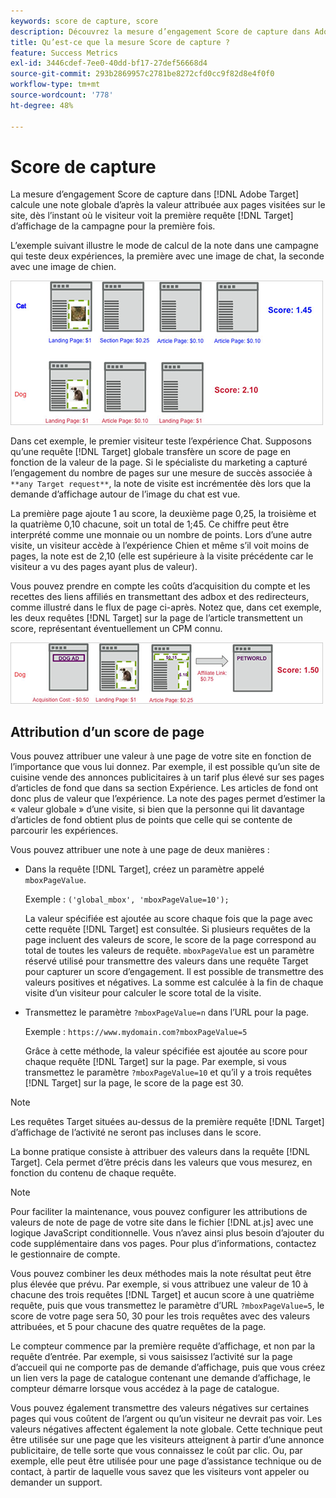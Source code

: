 ```yaml
---
keywords: score de capture, score
description: Découvrez la mesure d’engagement Score de capture dans Adobe [!DNL Target] qui calcule une note globale d’après la valeur attribuée aux pages visitées sur le site.
title: Qu’est-ce que la mesure Score de capture ?
feature: Success Metrics
exl-id: 3446cdef-7ee0-40dd-bf17-27def56668d4
source-git-commit: 293b2869957c2781be8272cfd0cc9f82d8e4f0f0
workflow-type: tm+mt
source-wordcount: '778'
ht-degree: 48%

---
```


# Score de capture

La mesure d’engagement Score de capture dans [!DNL Adobe Target] calcule une note globale d’après la valeur attribuée aux pages visitées sur le site, dès l’instant où le visiteur voit la première requête [!DNL Target] d’affichage de la campagne pour la première fois.

L’exemple suivant illustre le mode de calcul de la note dans une campagne qui teste deux expériences, la première avec une image de chat, la seconde avec une image de chien.

![image exemple_score](assets/example_score.png)

Dans cet exemple, le premier visiteur teste l’expérience Chat. Supposons qu’une requête [!DNL Target] globale transfère un score de page en fonction de la valeur de la page. Si le spécialiste du marketing a capturé l’engagement du nombre de pages sur une mesure de succès associée à `**any Target request**`, la note de visite est incrémentée dès lors que la demande d’affichage autour de l’image du chat est vue.

La première page ajoute 1 au score, la deuxième page 0,25, la troisième et la quatrième 0,10 chacune, soit un total de 1;45. Ce chiffre peut être interprété comme une monnaie ou un nombre de points. Lors d’une autre visite, un visiteur accède à l’expérience Chien et même s’il voit moins de pages, la note est de 2,10 (elle est supérieure à la visite précédente car le visiteur a vu des pages ayant plus de valeur).

Vous pouvez prendre en compte les coûts d’acquisition du compte et les recettes des liens affiliés en transmettant des adbox et des redirecteurs, comme illustré dans le flux de page ci-après. Notez que, dans cet exemple, les deux requêtes [!DNL Target] sur la page de l’article transmettent un score, représentant éventuellement un CPM connu.

![example_score2 image](assets/example_score2.png)

## Attribution d’un score de page

Vous pouvez attribuer une valeur à une page de votre site en fonction de l’importance que vous lui donnez. Par exemple, il est possible qu’un site de cuisine vende des annonces publicitaires à un tarif plus élevé sur ses pages d’articles de fond que dans sa section Expérience. Les articles de fond ont donc plus de valeur que l’expérience. La note des pages permet d’estimer la « valeur globale » d’une visite, si bien que la personne qui lit davantage d’articles de fond obtient plus de points que celle qui se contente de parcourir les expériences.

Vous pouvez attribuer une note à une page de deux manières :

* Dans la requête [!DNL Target], créez un paramètre appelé `mboxPageValue`.

  Exemple : `('global_mbox', 'mboxPageValue=10');`

  La valeur spécifiée est ajoutée au score chaque fois que la page avec cette requête [!DNL Target] est consultée. Si plusieurs requêtes de la page incluent des valeurs de score, le score de la page correspond au total de toutes les valeurs de requête. `mboxPageValue` est un paramètre réservé utilisé pour transmettre des valeurs dans une requête Target pour capturer un score d’engagement. Il est possible de transmettre des valeurs positives et négatives. La somme est calculée à la fin de chaque visite d’un visiteur pour calculer le score total de la visite.

* Transmettez le paramètre `?mboxPageValue=n` dans l’URL pour la page.

  Exemple : `https://www.mydomain.com?mboxPageValue=5`

  Grâce à cette méthode, la valeur spécifiée est ajoutée au score pour chaque requête [!DNL Target] sur la page. Par exemple, si vous transmettez le paramètre `?mboxPageValue=10` et qu’il y a trois requêtes [!DNL Target] sur la page, le score de la page est 30.

>[!NOTE]
>
>Les requêtes Target situées au-dessus de la première requête [!DNL Target] d’affichage de l’activité ne seront pas incluses dans le score.

La bonne pratique consiste à attribuer des valeurs dans la requête [!DNL Target]. Cela permet d’être précis dans les valeurs que vous mesurez, en fonction du contenu de chaque requête.

>[!NOTE]
>
>Pour faciliter la maintenance, vous pouvez configurer les attributions de valeurs de note de page de votre site dans le fichier [!DNL at.js] avec une logique JavaScript conditionnelle. Vous n’avez ainsi plus besoin d’ajouter du code supplémentaire dans vos pages. Pour plus d’informations, contactez le gestionnaire de compte.

Vous pouvez combiner les deux méthodes mais la note résultat peut être plus élevée que prévu. Par exemple, si vous attribuez une valeur de 10 à chacune des trois requêtes [!DNL Target] et aucun score à une quatrième requête, puis que vous transmettez le paramètre d’URL `?mboxPageValue=5`, le score de votre page sera 50, 30 pour les trois requêtes avec des valeurs attribuées, et 5 pour chacune des quatre requêtes de la page.

Le compteur commence par la première requête d’affichage, et non par la requête d’entrée. Par exemple, si vous saisissez l’activité sur la page d’accueil qui ne comporte pas de demande d’affichage, puis que vous créez un lien vers la page de catalogue contenant une demande d’affichage, le compteur démarre lorsque vous accédez à la page de catalogue.

Vous pouvez également transmettre des valeurs négatives sur certaines pages qui vous coûtent de l’argent ou qu’un visiteur ne devrait pas voir. Les valeurs négatives affectent également la note globale. Cette technique peut être utilisée sur une page que les visiteurs atteignent à partir d’une annonce publicitaire, de telle sorte que vous connaissez le coût par clic. Ou, par exemple, elle peut être utilisée pour une page d’assistance technique ou de contact, à partir de laquelle vous savez que les visiteurs vont appeler ou demander un support.

